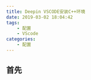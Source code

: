 ```yaml
---
title: Deepin VSCODE安装C++环境
date: 2019-03-02 18:04:42
tags:
    - 配置
    - VScode
categories:
    - 配置
---
```


## 首先